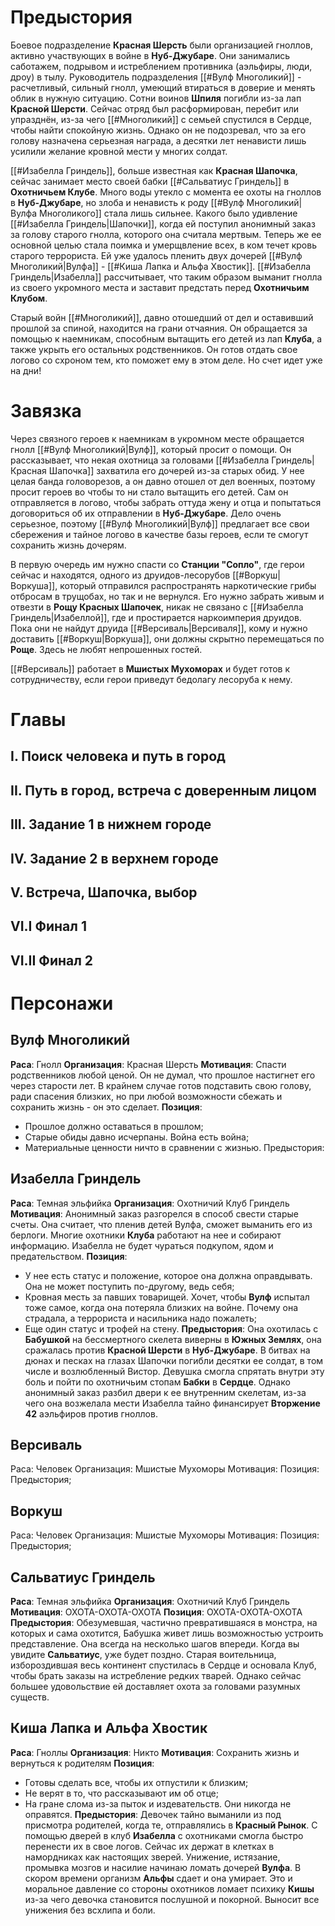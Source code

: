# Предыстория
Боевое подразделение **Красная Шерсть** были организацией гноллов, активно участвующих в войне в **Нуб-Джубаре**. Они занимались саботажем, подрывом и истреблением противника (аэльфиры, люди, дроу) в тылу. Руководитель подразделения [[#Вулф Многоликий]] - расчетливый, сильный гнолл, умеющий втираться в доверие и менять облик в нужную ситуацию. Сотни воинов **Шпиля** погибли из-за лап **Красной Шерсти**. Сейчас отряд был расформирован, перебит или упразднён, из-за чего [[#Многоликий]] с семьей спустился в Сердце, чтобы найти спокойную жизнь. Однако он не подозревал, что за его голову назначена серьезная награда, а десятки лет ненависти лишь усилили желание кровной мести у многих солдат. 

[[#Изабелла Гриндель]], больше известная как **Красная Шапочка**, сейчас занимает место своей бабки [[#Сальватиус Гриндель]] в **Охотничьем Клубе**. Много воды утекло с момента ее охоты на гноллов в **Нуб-Джубаре**, но злоба и ненависть к роду [[#Вулф Многоликий|Вулфа Многоликого]] стала лишь сильнее. Какого было удивление [[#Изабелла Гриндель|Шапочки]], когда ей поступил анонимный заказ за голову старого гнолла, которого она считала мертвым. Теперь же ее основной целью стала поимка и умерщвление всех, в ком течет кровь старого террориста. Ей уже удалось пленить двух дочерей [[#Вулф Многоликий|Вулфа]] - [[#Киша Лапка и Альфа Хвостик]]. [[#Изабелла Гриндель|Изабелла]] рассчитывает, что таким образом выманит гнолла из своего укромного места и заставит предстать перед **Охотничьим Клубом**.

Старый войн [[#Многоликий]], давно отошедший от дел и оставивший прошлой за спиной, находится на грани отчаяния. Он обращается за помощью к наемникам, способным вытащить его детей из лап **Клуба**, а также укрыть его остальных родственников. Он готов отдать свое логово со схроном тем, кто поможет ему в этом деле. Но счет идет уже на дни!
# Завязка
Через связного героев к наемникам в укромном месте обращается гнолл [[#Вулф Многоликий|Вулф]], который просит о помощи. Он рассказывает, что некая охотница за головами [[#Изабелла Гриндель|Красная Шапочка]] захватила его дочерей из-за старых обид. У нее целая банда головорезов, а он давно отошел от дел военных, поэтому просит героев во чтобы то ни стало вытащить его детей. Сам он отправляется в логово, чтобы забрать оттуда жену и отца и попытаться договориться об их отправлении в **Нуб-Джубаре**. Дело очень серьезное, поэтому [[#Вулф Многоликий|Вулф]] предлагает все свои сбережения и тайное логово в качестве базы героев, если те смогут сохранить жизнь дочерям. 

В первую очередь им нужно спасти со **Станции "Сопло"**, где герои сейчас и находятся, одного из друидов-лесорубов [[#Воркуш|Воркуша]], который отправился распространять наркотические грибы отбросам в трущобах, но так и не вернулся. Его нужно забрать живым и отвезти в **Рощу Красных Шапочек**, никак не связано с [[#Изабелла Гриндель|Изабеллой]], где и простирается наркоимперия друидов. Пока они не найдут друида [[#Версиваль|Версиваля]], кому и нужно доставить [[#Воркуш|Воркуша]], они должны скрытно перемещаться по **Роще**. Здесь не любят непрошенных гостей. 

[[#Версиваль]] работает в **Мшистых Мухоморах** и будет готов к сотрудничеству, если герои приведут бедолагу лесоруба к нему.

# Главы
## I. Поиск человека и путь в город

## II. Путь в город, встреча с доверенным лицом 

## III. Задание 1 в нижнем городе

## IV. Задание 2 в верхнем городе 

## V. Встреча, Шапочка, выбор

## VI.I Финал 1

## VI.II Финал 2 

# Персонажи

## Вулф Многоликий
**Раса**: Гнолл
**Организация**: Красная Шерсть
**Мотивация**: Спасти родственников любой ценой. Он не думал, что прошлое настигнет его через старости лет. В крайнем случае готов подставить свою голову, ради спасения близких, но при любой возможности сбежать и сохранить жизнь - он это сделает.
**Позиция**: 
* Прошлое должно оставаться в прошлом;
* Старые обиды давно исчерпаны. Война есть война;
* Материальные ценности ничто в сравнении с жизнью.
Предыстория:

## Изабелла Гриндель
**Раса**: Темная эльфийка
**Организация**: Охотничий Клуб Гриндель
**Мотивация**: Анонимный заказ разгорелся в способ свести старые счеты. Она считает, что пленив детей Вулфа, сможет выманить его из берлоги. Многие охотники **Клуба** работают на нее и собирают информацию. Изабелла не будет чураться подкупом, ядом и предательством.
**Позиция**: 
* У нее есть статус и положение, которое она должна оправдывать. Она не может поступить по-другому, ведь себя;
* Кровная месть за павших товарищей. Хочет, чтобы **Вулф** испытал тоже самое, когда она потеряла близких на войне. Почему она страдала, а террориста и насильника надо пожалеть;
* Еще один статус и трофей на стену.
**Предыстория**: Она охотилась с **Бабушкой** на бессмертного скелета виверны в **Южных Землях**, она сражалась против **Красной Шерсти** в **Нуб-Джубаре**. В битвах на дюнах и песках на глазах Шапочки погибли десятки ее солдат, в том числе и возлюбленный Вистор. Девушка смогла спрятать внутри эту боль и пойти по охотничьим стопам **Бабки** в **Сердце**. Однако анонимный заказ разбил двери к ее внутренним скелетам, из-за чего она возжелала мести Изабелла тайно финансирует **Вторжение 42** аэльфиров против гноллов.

## Версиваль
Раса: Человек
Организация: Мшистые Мухоморы
Мотивация:
Позиция: 
Предыстория;

## Воркуш
Раса: Человек
Организация: Мшистые Мухоморы
Мотивация:
Позиция: 
Предыстория;

## Сальватиус Гриндель
**Раса**: Темная эльфийка
**Организация**: Охотничий Клуб Гриндель
**Мотивация**: ОХОТА-ОХОТА-ОХОТА
**Позиция**:  ОХОТА-ОХОТА-ОХОТА
**Предыстория**: Обезумевшая, частично превратившаяся в монстра, на которых и сама охотится, Бабушка живет лишь возможностью устроить представление. Она всегда на несколько шагов впереди. Когда вы увидите **Сальватиус**, уже будет поздно. Старая воительница, избороздившая весь континент спустилась в Сердце и основала Клуб, чтобы брать заказы на истребление редких тварей. Однако сейчас большее удовольствие ей доставляет охота за головами разумных существ.

## Киша Лапка и Альфа Хвостик
**Раса**: Гноллы
**Организация**: Никто
**Мотивация**: Сохранить жизнь и вернуться к родителям
**Позиция**: 
* Готовы сделать все, чтобы их отпустили к близким;
* Не верят в то, что рассказывают им об отце;
* На гране слома из-за пыток и издевательств. Они никогда не оправятся.
**Предыстория**: Девочек тайно выманили из под присмотра родителей, когда те, отправлялись в **Красный Рынок**. С помощью дверей в клуб **Изабелла** с охотниками смогла быстро перенести их в свое логов. Сейчас их держат в клетках в намордниках как настоящих зверей. Унижение, истязание, промывка мозгов и насилие начинаю ломать дочерей **Вулфа**. В скором времени организм **Альфы** сдает и она умирает. Это и моральное давление со стороны охотников ломает психику **Кишы** из-за чего девочка становится послушной и покорной. Выносит все унижения без всхлипа и боли.